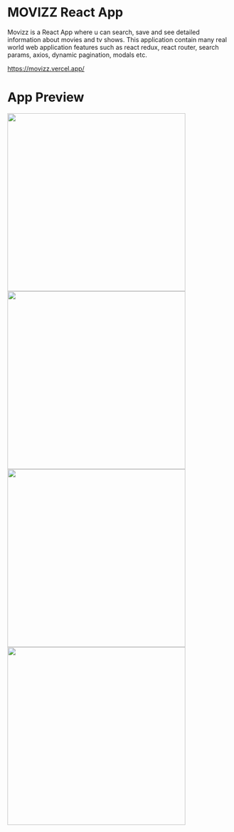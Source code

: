 # MOVIZZ React App
Movizz is a React App where u can search, save and see detailed information about movies and tv shows. This application contain many real world web application features such as react redux, react router, search params, axios, dynamic pagination, modals etc.

https://movizz.vercel.app/

# App Preview
<img width="400" src="https://github.com/merteldem1r/Movizz/assets/113149328/26fafa98-0f8e-43b4-a5a4-cd22be29e292.png"> <img width="400" src="https://github.com/merteldem1r/Movizz/assets/113149328/de3e372d-ef8f-4bd7-b468-3181e770668f.png"> <img width="400" src="https://github.com/merteldem1r/Movizz/assets/113149328/05f8ae5b-3e31-4d25-aab8-72595dab2590.png"> <img width="400" src="https://github.com/merteldem1r/Movizz/assets/113149328/27d2cdaf-f5fe-4eef-9f84-3d19432f4e50.png">
